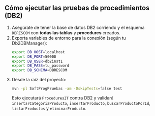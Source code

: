 
## Cómo ejecutar las pruebas de procedimientos (DB2)

1. Asegúrate de tener la base de datos DB2 corriendo y el esquema `DBRESCOM` con **todas las tablas** y **procedures** creados.
2. Exporta variables de entorno para la conexión (según tu Db2DBManager):
   ```bash
   export DB_HOST=localhost
   export DB_PORT=50000
   export DB_USER=db2inst1
   export DB_PASS=tu_password
   export DB_SCHEMA=DBRESCOM
   ```
3. Desde la raíz del proyecto:
   ```bash
   mvn -pl SoftProgPruebas -am -DskipTests=false test
   ```
   Esto ejecutará `ProceduresIT` contra DB2 y validará `insertarCategoriaProducto`, `insertarProducto`, `buscarProductoPorId`, `listarProductos` y `eliminarProducto`.
